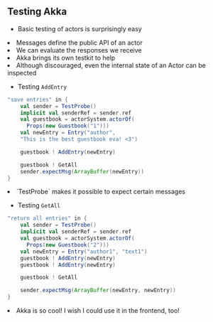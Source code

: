 ## Testing Akka


* Basic testing of actors is surprisingly easy
<li class="fragment">Messages define the public API of an actor</li>
<li class="fragment">We can evaluate the responses we receive</li>
<li class="fragment">Akka brings its own testkit to help</li>
<li class="fragment">Although discouraged, even the internal state of an Actor can be inspected</li>


* Testing `AddEntry`
```Scala
"save entries" in {
    val sender = TestProbe()
    implicit val senderRef = sender.ref
    val guestbook = actorSystem.actorOf(
      Props(new Guestbook("1")))
    val newEntry = Entry("author",
    "This is the best guestbook eva! <3")

    guestbook ! AddEntry(newEntry)  

    guestbook ! GetAll
    sender.expectMsg(ArrayBuffer(newEntry))
}
```
<li class="fragment">`TestProbe` makes it possible to expect certain messages</li>


* Testing `GetAll`
```Scala
"return all entries" in {
    val sender = TestProbe()
    implicit val senderRef = sender.ref
    val guestbook = actorSystem.actorOf(
      Props(new Guestbook("2")))
    val newEntry = Entry("author1", "text1")
    guestbook ! AddEntry(newEntry)
    guestbook ! AddEntry(newEntry)

    guestbook ! GetAll

    sender.expectMsg(ArrayBuffer(newEntry, newEntry))
}
```
<li class="fragment">Akka is so cool! I wish I could use it in the frontend, too!</li>
